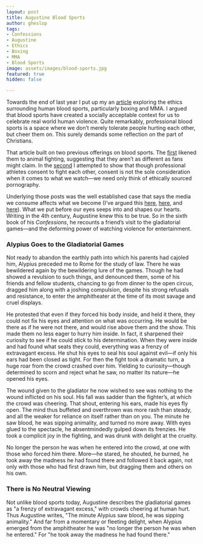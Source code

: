 ```yaml
---
layout: post
title: Augustine Blood Sports
author: gheslop
tags:
- Confessions
- Augustine
- Ethics
- Boxing
- MMA
- Blood Sports
image: assets/images/blood-sports.jpg
featured: true
hidden: false

---
```

Towards the end of last year I put up my an [article](https://rekindle.co.za/content/2021-12-08-blood-sports "A Socially Acceptable Context to Celebrate Violence?") exploring the ethics surrounding human blood sports, particularly boxing and MMA. I argued that blood sports have created a socially acceptable context for us to celebrate real world human violence. Quite remarkably, professional blood sports is a space where we don’t merely tolerate people hurting each other, but cheer them on. This surely demands some reflection on the part of Christians.

That article built on two previous offerings on blood sports. The [first](https://rekindle.co.za/content/2021-07-22-should-christians-watch-blood-sports "Should Christians Watch?") likened them to animal fighting, suggesting that they aren’t as different as fans might claim. In the [second](https://rekindle.co.za/content/2021-07-30-blood-sports "Does Consent Change Things?") I attempted to show that though professional athletes consent to fight each other, consent is not the sole consideration when it comes to what we watch—we need only think of ethically sourced pornography.

Underlying those posts was the well established case that says the media we consume affects what we become (I’ve argued this [here](https://rekindle.co.za/content/2021-10-26-be-careful-how-your-spend-your-attention "Spend Your Attention Carefully"), [here](https://rekindle.co.za/content/2021-06-02-wendell-berry-consumerism "Where Is The Line?"), and [here](https://rekindle.co.za/content/2020-07-03-nietzsche "Entertainment and Existentialism")). What we put before our eyes seeps into and shapes our hearts. Writing in the 4th century, Augustine knew this to be true. So in the sixth book of his _Confessions_, he recounts a friend’s visit to the gladiatorial games—and the deforming power of watching violence for entertainment. 

### Alypius Goes to the Gladiatorial Games

Not ready to abandon the earthly path into which his parents had cajoled him, Alypius preceded me to Rome for the study of law. There he was bewildered again by the bewildering lure of the games. Though he had showed a revulsion to such things, and denounced them, some of his friends and fellow students, chancing to go from dinner to the open circus, dragged him along with a joshing compulsion, despite his strong refusals and resistance, to enter the amphitheater at the time of its most savage and cruel displays.

He protested that even if they forced his body inside, and held it there, they could not fix his eyes and attention on what was occurring. He would be there as if he were not there, and would rise above them and the show. This made them no less eager to hurry him inside. In fact, it sharpened their curiosity to see if he could stick to his determination. When they were inside and had found what seats they could, everything was a frenzy of extravagant excess. He shut his eyes to seal his soul against evil—if only his ears had been closed as tight. For then the fight took a dramatic turn, a huge roar from the crowd crashed over him. Yielding to curiosity—though determined to scorn and reject what he saw, no matter its nature—he opened his eyes.

The wound given to the gladiator he now wished to see was nothing to the wound inflicted on his soul. His fall was sadder than the fighter’s, at which the crowd was cheering. That shout, entering his ears, made his eyes fly open. The mind thus buffeted and overthrown was more rash than steady, and all the weaker for reliance on itself rather than on you. The minute he saw blood, he was sipping animality, and turned no more away. With eyes glued to the spectacle, he absentmindedly gulped down its frenzies. He took a complicit joy in the fighting, and was drunk with delight at the cruelty.

No longer the person he was when he entered into the crowd, at one with those who forced him there. More—he stared, he shouted, he burned, he took away the madness he had found there and followed it back again, not only with those who had first drawn him, but dragging them and others on his own.

### There is No Neutral Viewing

Not unlike blood sports today, Augustine describes the gladiatorial games as "a frenzy of extravagant excess," with crowds cheering at human hurt. Thus Augustine writes, "The minute Alypius saw blood, he was sipping animality." And far from a momentary or fleeting delight, when Alypius emerged from the amphitheater he was "no longer the person he was when he entered." For "he took away the madness he had found there."